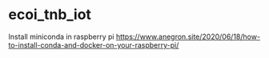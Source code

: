 # ecoi_tnb_iot

Install miniconda in raspberry pi
https://www.anegron.site/2020/06/18/how-to-install-conda-and-docker-on-your-raspberry-pi/
